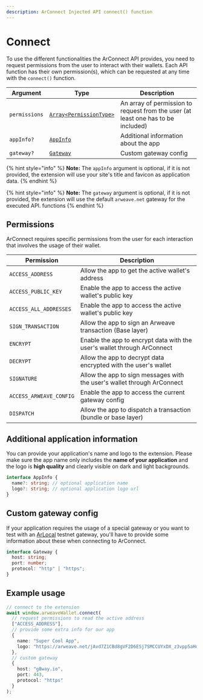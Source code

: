 ```yaml
---
description: ArConnect Injected API connect() function
---
```


# Connect

To use the different functionalities the ArConnect API provides, you need to request permissions from the user to interact with their wallets. Each API function has their own permission(s), which can be requested at any time with the `connect()` function.

| Argument      | Type                                                       | Description                                                                       |
| ------------- | ---------------------------------------------------------- | --------------------------------------------------------------------------------- |
| `permissions` | [`Array<PermissionType>`](connect.md#permissions)          | An array of permission to request from the user (at least one has to be included) |
| `appInfo?`    | [`AppInfo`](connect.md#additional-application-information) | Additional information about the app                                              |
| `gateway?`    | [`Gateway`](connect.md#custom-gateway-config)              | Custom gateway config                                                             |

{% hint style="info" %}
**Note:** The `appInfo` argument is optional, if it is not provided, the extension will use your site's title and favicon as application data.
{% endhint %}

{% hint style="info" %}
**Note:** The `gateway` argument is optional, if it is not provided, the extension will use the default `arweave.net` gateway for the executed API. functions
{% endhint %}

## Permissions

ArConnect requires specific permissions from the user for each interaction that involves the usage of their wallet.

| Permission              | Description                                                             |
| ----------------------- | ----------------------------------------------------------------------- |
| `ACCESS_ADDRESS`        | Allow the app to get the active wallet's address                        |
| `ACCESS_PUBLIC_KEY`     | Enable the app to access the active wallet's public key                 |
| `ACCESS_ALL_ADDRESSES`  | Enable the app to access the active wallet's public key                 |
| `SIGN_TRANSACTION`      | Allow the app to sign an Arweave transaction (Base layer)               |
| `ENCRYPT`               | Enable the app to encrypt data with the user's wallet through ArConnect |
| `DECRYPT`               | Allow the app to decrypt data encrypted with the user's wallet          |
| `SIGNATURE`             | Allow the app to sign messages with the user's wallet through ArConnect |
| `ACCESS_ARWEAVE_CONFIG` | Enable the app to access the current gateway config                     |
| `DISPATCH`              | Allow the app to dispatch a transaction (bundle or base layer)          |

## Additional application information

You can provide your application's name and logo to the extension. Please make sure the app name only includes the **name of your application** and the logo is **high quality** and clearly visible on dark and light backgrounds.

```ts
interface AppInfo {
  name?: string; // optional application name
  logo?: string; // optional application logo url
}
```

## Custom gateway config

If your application requires the usage of a special gateway or you want to test with an [ArLocal](https://github.com/textury/arlocal) testnet gateway, you'll have to provide some information about these when connecting to ArConnect.

```ts
interface Gateway {
  host: string;
  port: number;
  protocol: "http" | "https";
}
```

## Example usage

```ts
// connect to the extension
await window.arweaveWallet.connect(
  // request permissions to read the active address
  ["ACCESS_ADDRESS"],
  // provide some extra info for our app
  {
    name: "Super Cool App",
    logo: "https://arweave.net/jAvd7Z1CBd8gVF2D6ESj7SMCCUYxDX_z3vpp5aHdaYk"
  },
  // custom gateway
  {
    host: "g8way.io",
    port: 443,
    protocol: "https"
  }
);
```
